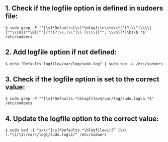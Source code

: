 ## 1. Check if the logfile option is defined in sudoers file:
    $ sudo grep -P '^[\s]*Defaults[\s]*\blogfile\s*=\s*("(?:\\"|\\\\|[^"\\\n])*"\B|[^"](?:(?:\\,|\\"|\\ |\\\\|[^", \\\n])*)\b)\b.*$' /etc/sudoers

## 2. Add logfile option if not defined:
    $ echo "Defaults logfile=/var/log/sudo.log" | sudo tee -a /etc/sudoers

## 3. Check if the logfile option is set to the correct value:
    $ sudo grep -P "^[\s]*Defaults.*\blogfile=$/var/log/sudo.log\b.*$" /etc/sudoers

## 4. Update the logfile option to the correct value:
    $ sudo sed -i "s/\(^[\s]*Defaults.*\blogfile=\)[^ ]\+\(.*\)/\1\/var\/log\/sudo.log\2/" /etc/sudoers
  
